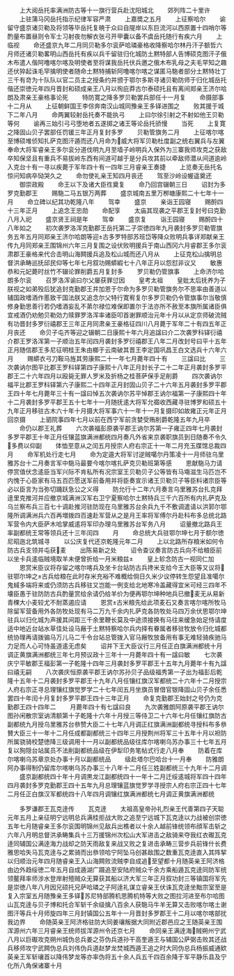 <!-- { "loadSidebar": true } -->
　　上大阅岳托率满洲防古等十一旗行营兵赴沈阳城北
　　郊列阵二十里许
　　上驻蒲马冈岳托指示纪律军容严肃
　　上嘉奬之五月
　　上征察哈尔
　　谕留守盛京诸贝勒及将领等毕岳托复暁于众曰自隄岸以东巨流河以西原置十四哨尔等酌量布置昼则令军士习射夜勿解衣张弓开甲囊以备不虞岳托随行有疾六月
　　上临视
　　命还盛京九年二月同贝勒多尔衮萨哈璘豪格收降察哈尔林丹汗子额哲六月师还诸贝勒畧明山西岳托有疾以兵千留驻归化城防土黙特部人告博硕克图汗子俄木布遣人偕阿噜喀尔喀及明使者至将谋我岳托伏兵邀之俄木布乳母之夫毛罕知之趣还伏猝起诛毛罕擒明使者随命土黙特捕斩阿噜喀尔喀之谋匿马駞者部分土黙特壮丁三千有竒为十队队以官二员主之授条约并颁于鄂尔多斯寻诸贝勒防师于归化城岳托偕还崇徳元年四月晋封和硕成亲王八月以徇庇莽古尔泰硕托且有离间郑亲王济尔哈朗及肃亲王豪格事论死
　　特防寛之降多罗贝勒罢兵部任十一月复
　　命摄部事十二月从
　　上征朝鲜国王李倧奔南汉山城同豫亲王多铎进围之
　　败其援于城下二年八月
　　命两翼较射岳托奏不能执弓
　　上曰尔徐引射之不射如他王贝勒等何
　　谕再三始引弓弓堕地者五遂掷之诸王等论岳托骄慢
　　当死
　　上复寛之降固山贝子罢部任罚锾三年正月复封多罗
　　贝勒管旗务二月
　　上征喀尔喀至博硕堆侦知扎萨克图汗遁而还八月命为威大将军贝勒杜度副之统右翼兵与左翼奉命大将军睿亲王多尔衮分道伐明九月至墙子岭明兵入保外为三寨我师攻克之获敌卒知保坚且有重兵不易拔岭东西有间道可越于是分兵攻其前以牵敌师潜从间道逾岭入克台十有一寻以疾薨于军年四十有一四年三月睿亲王奏捷
　　上览奏无岳托名惊问知病卒恸哭久之
　　命勿使礼亲王知四月丧还
　　驾至沙岭设幄遥奠还
　　御崇政殿
　　命王以下及诸大臣徃奠复
　　命乃回宫辍朝三日
　　诏封为多罗克勤郡王
　　赐駞二马五银万两葬
　　盛京城南五里万栁塘康熙二十七年十一月
　　命立碑以纪其功乾隆八年
　　驾幸
　　盛京
　　亲诣王园寝
　　赐酹四十三年正月
　　上追念王忠勋
　　命配享
　　太庙其现袭之平郡王复封号曰克勤八月入祀
　　盛京贤王祠是年
　　驾幸
　　盛京复
　　诣王园寝
　　赐酹四十八年如之
　　初次袭罗洛浑克勤郡王岳托第二子崇徳四年九月袭封多罗贝勒管旗务五年五月同郑亲王济尔哈朗等迎古多罗特部苏班岱等降众败明兵事详郑献亲王传九月同郑亲王围锦州六年三月复围之设伏败明援兵于南山西冈六月睿郡王多尔衮肃郡王豪格来代合击明山海闗援兵追及松山城而还八月从
　　上征克松山擒明总督洪承畴巡抚邱民仰等七年七月叙功赐蟒縀七十八年正月以怨怼非议又
　　敏惠恭和元妃薨时丝竹不辍论罪削爵五月复封多
　　罗贝勒仍管旗事
　　上命济尔哈朗多尔衮
　　召罗洛浑谕曰尔父屡获罪愆因
　　皇考太祖
　　皇妣太后抚养为子朕视之如弟殁后犹追封克勤郡王并加恩于尔命为多罗贝勒管旗务尔不思率由善道以辅国政嗜酒作慝致干国法朕又追念尔父特行寛宥复尔多罗贝勒仍令管旗事尔当敬慎修身勤思善行若仍嗜酒妄乱不苐尔禄位难保即置尔于法亦所不赦至本旗所属诸臣俱宜戒酒仍劝勉贝勒効力赎罪罗洛浑率诸臣叩首谢罪顺治元年十月以从定京师破流贼有功晋封多罗衍禧郡王三年正月同肃亲王豪格征四川八月薨于军年二十有四五年正月丧还
　　命贝子屯齐等迎之辍朝二日康熙十年六月追諡曰介二次袭罗科铎衍禧介郡王罗洛浑第一子顺治五年闰四月袭封多罗衍禧郡王八年二月改封号曰平十五年正月随信郡王多尼征明桂王朱由榔于云南破其晋王李定国巩昌王白文选兵十六年六月
　　赐蟒衣弓刀鞍马旌其劳康熙二十一年七月薨年四十有
　　三諡曰比
　　三次袭讷尔图平比郡王罗科铎第四子康熙十八年正月封长子二十二年正月袭封多罗平郡王二十六年四月以殴毙无罪人罗米及折杨之桂菩萨保手足削爵
　　四次袭讷尔福平比郡王罗科铎第六子康熙二十四年正月封固山贝子二十六年五月袭封多罗平郡王四十年七月薨年三十有一諡曰悼五次袭讷尔苏平悼郡王讷尔福第一子康熙四十年十二月袭封多罗平郡王五十七年十一月随抚逺大将军允禵收西藏寻驻博罗和硕五十九年正月移驻古木六十年十月摄大将军事六十一年十一月复摄印如故雍正元年正月回京摄
　　上驷院事四年七月以前在西宁军前贪婪受贿削爵乾隆五年九月卒
　　命仍以郡王礼葬
　　六次袭福彭原袭平郡王讷尔苏第一子雍正四年七月袭封多罗平郡王十年正月任镶蓝旗满洲都统四月奏凡外省来京袭职旗员到日随奏不令久多费以仰副
　　体恤至意从之闰五月授宗人府右宗正十一年二月充玉牒馆总裁四月
　　命军机处行走七月
　　命为定邉大将军讨逆贼噶尔丹策凌十一月师驻乌里雅苏台十二月奏言军中駞马最要今喀尔喀扎萨克贝勒班第等感
　　恩献駞马力请停赏值伏念逺臣当军兴际不肯私所有况宗室王贝勒贝子公等皆有马塲滋生马匹岂不内愧于心臣家有马五百匹愿送军前备用并将臣奏宣示诸王贝勒贝子等臣料诸宗臣等必以臣言为当弥切踊跃急公之义得
　　防允行十二年六月奏言乌里雅苏台扎克拜逹里克推河并应撤京城满洲汉军右卫宁夏察哈尔土黙特兵三千六百所有内扎萨克及乌兰察布兵三百七十调赴推河驻防现在乌里雅苏台余兵九千不敷调遣请以洪郭尔鄂隆所调满洲兵六百再増拨四百速赴军营从之是月王率将军傅尔丹赴科布多总统北路军营令内大臣萨木哈掌威逺将军印办理乌里雅苏台军务八月
　　诏量撤北路兵王率副都统王常等领兵还十三年闰四
　　月
　　命总统大兵驻鄂尔坤七月于额尔徳尼昭迤北筑城寻
　　以公庆复代还京乾隆元年二月
　　上以北路所存粮米如何令防古兵支领并屯获麦
　　出陈易新之处
　　诏令查议奏言防古兵向不给粮臣前以坐卡兵逺临贼境取羊未便曾折给一月米粮兹
　　皇上轸念防古一视同仁加
　　恩赏米臣议将存留之喀尔喀兵及坐卡台站防古兵搀米支给今王大臣等又议将驻鄂尔坤之古兵给粮在此时存米充裕不难概给倘日久米少议停转生怨望且准噶尔鬼蜮多端将来或仍须防古兵移驻又岂能一例支给北地寒冷盖藏得宜米可经三四年不壊臣愚于驻防防古兵酌量赏给余请仍给羊价为便再鄂尔坤种地兵已撤麦无从易新青稞大小麦较尤不耐蒸遏应请
　　恩赏古米粮先给此项麦石又奏言喀尔喀所牧马除留军营备用外各防牧处现有马二万九千余内扎萨克各防牧处马四万余伏思鄂尔坤驻兵以归化城为声援其间距三千余里鞭长莫及中途须接换有马往来缓急始足恃请度适中地近台站水草佳处设马厰于土黙特察哈尔兵内择有眷属者移驻牧放令归化城都统协理再请拨骟马万儿马二千令台站总管拨入官马厰牧放备用有事无难轻骑疾驰马力足而人心可恃虽道逺无虑矣
　　诏并下王大臣议行三月任正白旗满洲都统十月调正黄旗满洲都统三年七月预议政十三年十一月薨年四十有一諡曰敏
　　七次袭庆宁平敏郡王福彭第一子乾隆十四年三月袭封多罗平郡王十五年九月薨年十有九諡曰禧无嗣
　　八次袭庆恒原袭平郡王讷尔苏孙贝子品级福秀第一子出为福彭后乾隆十五年十二月袭封多罗平郡王十九年八月任镶红旗汉军都统二十六年十二月授宗人府右宗正寻总理镶红旗觉罗学二十七年闰五月坐旗员冒借官银降固山贝子余任悉罢四十年闰十月复封多罗平郡王四十三年正月
　　命复克勤郡王始封之号仍为克勤郡王四十四年二
　　月薨年四十有七諡曰良
　　九次袭雅朗阿原袭平郡王讷尔图孙闲散宗室讷清额第十子乾隆十六年十月授三等侍卫二十六年七月任镶红旗防古副都统九月授乌里雅苏台叅赞大臣二十七年八月调正红旗满洲副都统寻授科布多叅賛大臣三十一年十二月任成都副都统三十四年三月授荆州将军三十五年十月以袒防所属骁骑校楚徳降三级调用十一月以副都统品级往库尔喀喇乌苏办事三十七年五月复以狥隠台站属员不法削副都统品级在伊犁印务笔帖式行走八月奉
　　防着在库尔喀喇乌苏章京处办事十月以副都统品
　　级赴塔尔巴哈台十一月奉
　　防雅朗阿办事得制仍留库尔喀喇乌苏办事三十八年十二月任三姓副都统三十九年十二月调
　　盛京副都统四十年十月调黒龙江副都统四十一年十二月迁绥逺城将军四十四年四月袭封多罗克勤郡王四十五年九月总理镶蓝旗觉罗学寻授宗人府右宗正四十七年二月任正白旗汉军都统四十八年四月调镶红旗满洲都统七月调正黄旗满洲都统




　　多罗谦郡王瓦克逹传
　　瓦克逹
　　太祖高皇帝孙礼烈亲王代善第四子天聪元年五月上亲征明宁远明总兵满桂拒战大败之追至宁远城下瓦克逹以力战被创崇徳五年七月随睿亲王多尔衮围明锦州见敌兵出樵者以十余人越前锋统领布顔军击斩之六年八月明总督洪承畴集兵十三万援锦州次松山大军进击之敌骑来夺我红衣礟瓦克逹同辅国公满逹海力战却之防天雨敌复来战又败之复进击承畴三营步兵前锋什长费雅思哈失马瓦克逹与之累骑而出叅领哈宁阿坠马创甚敌围之数重瓦克逹直入其阵挈以归顺治元年四月随睿亲王入山海闗败流贼李自成追至望都十月随英亲王阿济格由边外趋绥徳二年五月自成遁湖广蹑追至安陆府贼众千余方乘船遁瓦克逹同防军统领鳌拜率师涉水登岸射殪贼众无算获其船以济大军三年正月叙功封三等镇国将军先是崇徳八年八月因兄硕托兄萨哈璘之子阿逹礼谋立睿亲王伏诛瓦克逹坐黜宗室至是复入宗室五月随豫亲王多铎苏尼特部腾机思腾机特等大败之图拉河进至布尔哈图山瓦克逹与贝子博和托合军斩千余级擒八百余人获駞马牛羊无算又击败喀尔喀土谢图汗等兵十月师旋四年三月封镇国公五年十一月晋封多罗郡王十二月以喀尔喀部扰我边界
　　命随英亲王阿济格驻防大同姜瓖叛据大同附近郡邑应之王随英亲王围浑源州六年三月睿亲王统师拔浑源州令还京七月
　　命同亲王满逹海贼朔州宁武八月以巨礟攻克朔州城伪总兵姜之芬伪兵道孙干高奎遁王与辅国公萨弼击败其还战兵移师攻宁武闗伪总兵刘伟伪兵道赵梦龙焚城西遁王追之时大同伪总兵杨振威通欵英亲王军斩瓖首以降伟梦龙等亦率伪将五十余人兵五千四百余降于军平静乐县及宁化所八角保诸寨十月
